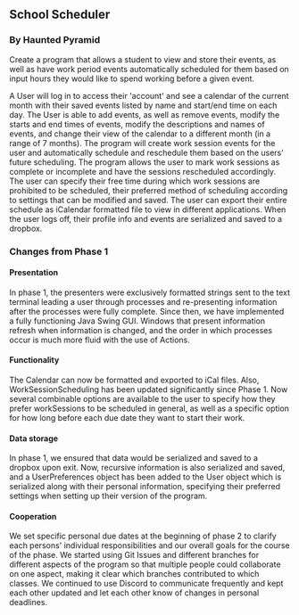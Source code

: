 ## School Scheduler

### By Haunted Pyramid
Create a program that allows a student to view and store their events, as well as have work period events automatically scheduled for them based on input hours they would like to spend working before a given event.

A User will log in to access their 'account' and see a calendar of the current month with their saved events listed by name and start/end time on each day. The User is able to add events, as well as
remove events, modify the starts and end times of events, modify the descriptions and names of events, and change their view of the calendar to a different month (in a range of 7 months). The program will create work session events for the user and automatically schedule and reschedule them based on the users' future scheduling. The program allows the user to mark work sessions as complete or incomplete and have the sessions rescheduled accordingly. The user can specify their free time during which work sessions are prohibited to be scheduled, their preferred method of scheduling according to settings that can be modified and saved. The user can export their entire schedule as iCalendar formatted file to view in different applications. When the user logs off, their profile info and events are serialized and saved to a dropbox.

### Changes from Phase 1

#### Presentation

In phase 1, the presenters were exclusively formatted strings sent to the text terminal leading a user through processes and re-presenting information after the processes were fully complete. Since then, we have implemented a fully functioning Java Swing GUI. Windows that present information refresh when information is changed, and the order in which processes occur is much more fluid with the use of Actions.

#### Functionality 

The Calendar can now be formatted and exported to iCal files. Also, WorkSessionScheduling has been updated significantly since Phase 1. Now several combinable options are available to the user to specify how they prefer workSessions to be scheduled in general, as well as a specific option for how long before each due date they want to start their work.

#### Data storage

In phase 1, we ensured that data would be serialized and saved to a dropbox upon exit. Now, recursive information is also serialized and saved, and a UserPreferences object has been added to the User object which is serialized along with their personal information, specifying their preferred settings when setting up their version of the program.

#### Cooperation

We set specific personal due dates at the beginning of phase 2 to clarify each persons' individual responsibilities and our overall goals for the course of the phase. We started using Git Issues and different branches for different aspects of the program so that multiple people could collaborate on one aspect, making it clear which branches contributed to which classes. We continued to use Discord to communicate frequently and kept each other updated and let each other know of changes in personal deadlines.

